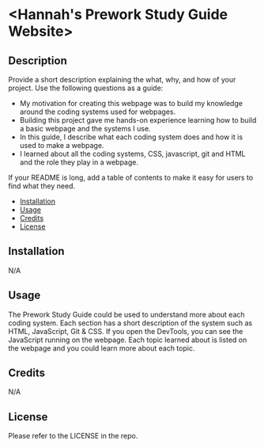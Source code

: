 # <Hannah's Prework Study Guide Website>

## Description

Provide a short description explaining the what, why, and how of your project. Use the following questions as a guide:

- My motivation for creating this webpage was to build my knowledge around the coding systems used for webpages. 
- Building this project gave me hands-on experience learning how to build a basic webpage and the systems I use. 
- In this guide, I describe what each coding system does and how it is used to make a webpage. 
- I learned about all the coding systems, CSS, javascript, git and HTML and the role they play in a webpage. 


If your README is long, add a table of contents to make it easy for users to find what they need.

- [Installation](#installation)
- [Usage](#usage)
- [Credits](#credits)
- [License](#license)

## Installation

N/A

## Usage

The Prework Study Guide could be used to understand more about each coding system. Each section has a short description of the system such as HTML, JavaScript, Git & CSS. 
If you open the DevTools, you can see the JavaScript running on the webpage. Each topic learned about is listed on the webpage and you could learn more about each topic. 

## Credits

N/A

## License

Please refer to the LICENSE in the repo. 

